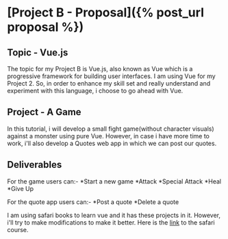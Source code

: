 # [Project B - Proposal]({% post_url proposal %})

## Topic - Vue.js
The topic for my Project B is Vue.js, also known as Vue which is a progressive framework for building user interfaces. I am using Vue for my Project 2. So, in order to enhance my skill set and really understand and experiment with this language, i choose to go ahead with Vue.

## Project - A Game
In this tutorial, i will develop a small fight game(without character visuals) against a monster using pure Vue. However, in case i have more time to work, i'll also develop a Quotes web app in which we can post our quotes.

## Deliverables
For the game users can:-
*Start a new game
*Attack
*Special Attack
*Heal
*Give Up

For the quote app users can:-
*Post a quote
*Delete a quote

I am using safari books to learn vue and it has these projects in it. However, i'll try to make modifications to make it better. Here is the [link](https://www.safaribooksonline.com/videos/vue-js-2/9781788992817) to the safari course.
